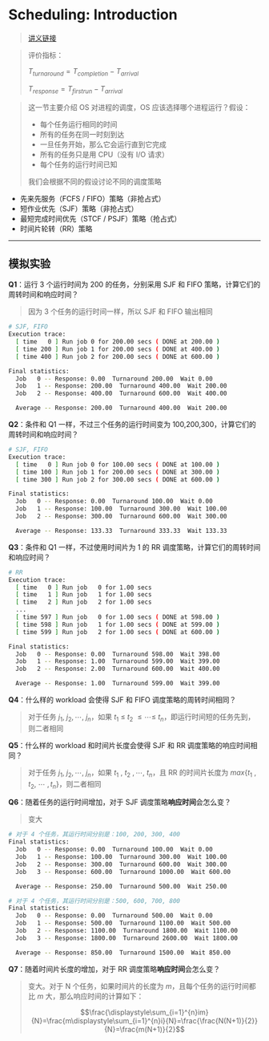 # Scheduling: Introduction

> [讲义链接](https://pages.cs.wisc.edu/~remzi/OSTEP/cpu-sched.pdf)

> 评价指标：
>
> $T_{turnaround}=T_{completion}-T_{arrival}$
>
> $T_{response}=T_{firstrun}-T_{arrival}$

> 这一节主要介绍 OS 对进程的调度，OS 应该选择哪个进程运行？假设：
>
> - 每个任务运行相同的时间
> - 所有的任务在同一时刻到达
> - 一旦任务开始，那么它会运行直到它完成
> - 所有的任务只是用 CPU（没有 I/O 请求）
> - 每个任务的运行时间已知
>
> 我们会根据不同的假设讨论不同的调度策略

- 先来先服务（FCFS / FIFO）策略（非抢占式）
- 短作业优先（SJF）策略（非抢占式）
- 最短完成时间优先（STCF / PSJF）策略（抢占式）
- 时间片轮转（RR）策略

---

## 模拟实验

**Q1**：运行 3 个运行时间为 200 的任务，分别采用 SJF 和 FIFO 策略，计算它们的周转时间和响应时间？

> 因为 3 个任务的运行时间一样，所以 SJF 和 FIFO 输出相同

```bash
# SJF, FIFO
Execution trace:
  [ time   0 ] Run job 0 for 200.00 secs ( DONE at 200.00 )
  [ time 200 ] Run job 1 for 200.00 secs ( DONE at 400.00 )
  [ time 400 ] Run job 2 for 200.00 secs ( DONE at 600.00 )

Final statistics:
  Job   0 -- Response: 0.00  Turnaround 200.00  Wait 0.00
  Job   1 -- Response: 200.00  Turnaround 400.00  Wait 200.00
  Job   2 -- Response: 400.00  Turnaround 600.00  Wait 400.00

  Average -- Response: 200.00  Turnaround 400.00  Wait 200.00
```



**Q2**：条件和 Q1 一样，不过三个任务的运行时间变为 100,200,300，计算它们的周转时间和响应时间？

```bash
# SJF, FIFO
Execution trace:
  [ time   0 ] Run job 0 for 100.00 secs ( DONE at 100.00 )
  [ time 100 ] Run job 1 for 200.00 secs ( DONE at 300.00 )
  [ time 300 ] Run job 2 for 300.00 secs ( DONE at 600.00 )

Final statistics:
  Job   0 -- Response: 0.00  Turnaround 100.00  Wait 0.00
  Job   1 -- Response: 100.00  Turnaround 300.00  Wait 100.00
  Job   2 -- Response: 300.00  Turnaround 600.00  Wait 300.00

  Average -- Response: 133.33  Turnaround 333.33  Wait 133.33
```



**Q3**：条件和 Q1 一样，不过使用时间片为 1 的 RR 调度策略，计算它们的周转时间和响应时间？

```bash
# RR
Execution trace:
  [ time   0 ] Run job   0 for 1.00 secs
  [ time   1 ] Run job   1 for 1.00 secs
  [ time   2 ] Run job   2 for 1.00 secs
  ...
  [ time 597 ] Run job   0 for 1.00 secs ( DONE at 598.00 )
  [ time 598 ] Run job   1 for 1.00 secs ( DONE at 599.00 )
  [ time 599 ] Run job   2 for 1.00 secs ( DONE at 600.00 )

Final statistics:
  Job   0 -- Response: 0.00  Turnaround 598.00  Wait 398.00
  Job   1 -- Response: 1.00  Turnaround 599.00  Wait 399.00
  Job   2 -- Response: 2.00  Turnaround 600.00  Wait 400.00

  Average -- Response: 1.00  Turnaround 599.00  Wait 399.00
```



**Q4**：什么样的 workload 会使得 SJF 和 FIFO 调度策略的周转时间相同？

> 对于任务 $j_1,\ j_2,\cdots,\ j_n$，如果 $t_1\ \leq \ t_2\ \leq\cdots\leq \ t_n$，即运行时间短的任务先到，则二者相同



**Q5**：什么样的 workload 和时间片长度会使得 SJF 和 RR 调度策略的响应时间相同？

>对于任务 $j_1,\ j_2,\cdots,\ j_n$，如果 $t_1\ , \ t_2\ ,\cdots, \ t_n$，且 RR 的时间片长度为 $max\{t_1\ ,t_2,\ \cdots\ ,t_n \}$，则二者相同



**Q6**：随着任务的运行时间增加，对于 SJF 调度策略**响应时间**会怎么变？

> 变大

```bash
# 对于 4 个任务，其运行时间分别是：100, 200, 300, 400
Final statistics:
  Job   0 -- Response: 0.00  Turnaround 100.00  Wait 0.00
  Job   1 -- Response: 100.00  Turnaround 300.00  Wait 100.00
  Job   2 -- Response: 300.00  Turnaround 600.00  Wait 300.00
  Job   3 -- Response: 600.00  Turnaround 1000.00  Wait 600.00

  Average -- Response: 250.00  Turnaround 500.00  Wait 250.00

# 对于 4 个任务，其运行时间分别是：500, 600, 700, 800
Final statistics:
  Job   0 -- Response: 0.00  Turnaround 500.00  Wait 0.00
  Job   1 -- Response: 500.00  Turnaround 1100.00  Wait 500.00
  Job   2 -- Response: 1100.00  Turnaround 1800.00  Wait 1100.00
  Job   3 -- Response: 1800.00  Turnaround 2600.00  Wait 1800.00

  Average -- Response: 850.00  Turnaround 1500.00  Wait 850.00
```



**Q7**：随着时间片长度的增加，对于 RR 调度策略**响应时间**会怎么变？

> 变大。对于 N 个任务，如果时间片的长度为 $m$，且每个任务的运行时间都比 $m$ 大，那么响应时间的计算如下：
>
> $$\frac{\displaystyle\sum_{i=1}^{n}im}{N}=\frac{m\displaystyle\sum_{i=1}^{n}i}{N}=\frac{\frac{N(N+1)}{2}}{N}=\frac{m(N+1)}{2}$$